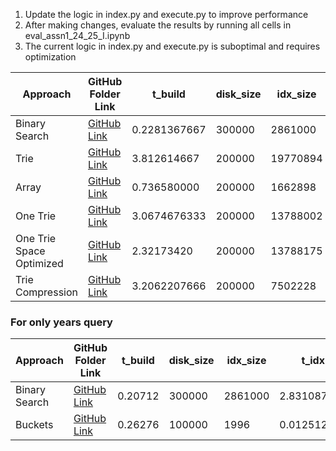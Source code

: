 1. Update the logic in index.py and execute.py to improve performance
2. After making changes, evaluate the results by running all cells in eval_assn1_24_25_I.ipynb
3. The current logic in index.py and execute.py is suboptimal and requires optimization


| Approach      | GitHub Folder Link                                                               | t_build       | disk_size | idx_size  | t_idx       | t_seek  | t_read  | score |
|---------------|----------------------------------------------------------------------------------|---------------|-----------|-----------|-------------|---------|---------|-------|
| Binary Search | [GitHub Link](https://github.com/shrilakshmisk/CS315-A1/tree/main/assn1)         | 0.2281367667  | 300000    | 2861000   | 3.787527567 | 6400303 | 1400713 | 1     |
| Trie          | [GitHub Link](https://github.com/shrilakshmisk/CS315-A1/tree/main/trie)          | 3.812614667   | 200000    | 19770894  | 0.035879767 | 2227760 | 1400713 | 1     |
| Array         | [GitHub Link](https://github.com/shrilakshmisk/CS315-A1/tree/main/array)         | 0.736580000   | 200000    | 1662898   | 0.930382966 | 2752003 | 1400708 | 1     | 
| One Trie      | [GitHub Link](https://github.com/shrilakshmisk/CS315-A1/tree/main/one%20trie)    | 3.0674676333  | 200000    | 13788002  | 0.021993900 | 2227760 | 1400713 | 1     |
| One Trie Space Optimized | [GitHub Link](https://github.com/shrilakshmisk/CS315-A1/tree/main/one%20trie%20space%20optimized) | 2.32173420 | 200000 | 13788175 | 0.026583533 | 2227760 | 1400713 | 1 |
| Trie Compression | [GitHub Link](https://github.com/shrilakshmisk/CS315-A1/tree/main/trie%20compression) | 3.2062207666 | 200000 | 7502228 | 0.0376125999 | 2227760 | 1400713 | 1 |




### For only years query

| Approach      | GitHub Folder Link                                                               | t_build       | disk_size | idx_size  | t_idx       | t_seek  | t_read  | score |
|---------------|----------------------------------------------------------------------------------|---------------|-----------|-----------|-------------|---------|---------|-------|
| Binary Search | [GitHub Link](https://github.com/shrilakshmisk/CS315-A1/tree/main/assn1)         | 0.20712       | 300000    | 2861000   | 2.831087766 | 840768  | 1158280 | 1     |
| Buckets       | [GitHub Link](https://github.com/shrilakshmisk/CS315-A1/tree/main/buckets)       | 0.26276       | 100000    | 1996      | 0.012512733 | 0       | 1158280 | 1     |
